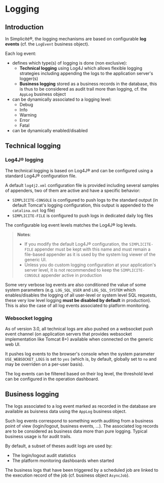 Logging
========

Introduction
------------

In Simplicit&eacute;&reg;, the logging mechanisms are based on configurable **log events** (cf. the `LogEvent` business object).

Each log event:

* defines which type(s) of logging is done (non exclusive):
	- **Technical logging** using Log4J which allows flexible logging strategies including appending the logs to the application server's logger(s)
	- **Business logging** stored as a business records in the database, this is thus to be considered as audit trail more than logging, cf. the `AppLog` business object
* can be dynamically associated to a logging level:
	- Debug
	- Info
	- Warning
	- Error
	- Fatal
* can be dynamically enabled/disabled

Technical logging
-----------------

### Log4J&reg; logging

The technical logging is based on Log4J&reg; and can be configured using a standard Log4J&reg; configuration file.

A default `log4j2.xml` configuration file is provided including several samples of appenders, two of them are active and have a specific behavior:

* `SIMPLICITE-CONSOLE` is configured to push logs to the standard output (in default Tomcat's logging configuration, this output is appended to the `catalina.out` log file)
* `SIMPLICITE-FILE` is configured to push logs in dedicated daily log files

The configurable log event levels matches the Log4J&reg; log levels.

> **Notes**:
>
> * If you modify the default Log4J&reg; configuration, the `SIMPLICITE-FILE` appender must be kept with this name and
>   must remain a file-based appender as it is used by the system log viewer of the generic UI.
> * Unless you do custom logging configuration at your application's server level, it is not recommended to keep the
>  `SIMPLICITE-CONSOLE` appender active in production

Some very verbose log events are also conditioned the value of some system parameters (e.g. `LOG_SQL_USER` and `LOG_SQL_SYSTEM`
which enables/disables the logging of all user-level or system level SQL requests, these very low level logging **must be disabled by default**
in production). This is also the case of all log events associated to platform monitoring.

### Websocket logging

As of version 3.0, all technical logs are also pushed on a websocket push event channel
(on application servers that provides websocket implementation like Tomcat 8+) available when connected on the generic web UI.

It pushes log events to the browser's console when the system parameter `USE_WEBSOCKET_LOGS` is set to `yes` (which is, by
default, globally set to `no` and may be overriden on a per-user basis).

The log events can be filtered based on their log level, the threshold level can be configured in the operation dashboard.

Business logging
----------------

The logs associated to a log event marked as recorded in the database are available as buisness data using the `AppLog` business object.

Such log events correspond to something worth auditing from a business point of view (login/logout, business events, ...). The associated log records
are to be considered as business data more than pure logging. Typical business usage is for audit trails.

By default, a subset of theses audit logs are used by:

* The login/logout audit statistics
* The platform monitoring dashboards when started

The business logs that have been triggered by a scheduled job are linked to the execution record of the job (cf. business object `AsyncJob`).
